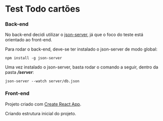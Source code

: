 # Test Todo cartões

### Back-end

No back-end decidi utilizar o [json-server](https://github.com/typicode/json-server), já que o foco do teste está orientado ao front-end. 

Para rodar o back-end, deve-se ter instalado o json-server de modo global:

```
npm install -g json-server
```

Uma vez instalado o json-server, basta rodar o comando a seguir, dentro da pasta **_/server_**:

```
json-server --watch server/db.json
```

### Front-end

Projeto criado com [Create React App](https://github.com/facebook/create-react-app).

Criando estrutura inicial do projeto.

